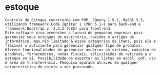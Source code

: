 estoque
=======

	Controle de Estoque construído com PHP, JQuery 1.9.1, MySQL 5.3, utilizando framework Code Igniter 2 (PHP 5.1+) para back-end e framework Boostrap v. 2.3.2 (CSS) para front-end. 
	Este software visa preencher a lacuna de pequenas empresas para gerenciar seus estoques de escritório, cozinha e artigos de informática, mas não limitado à essas categorias de itens, pois ele é flexível o suficiente para gerenciar qualquer tipo de produtos.
	Oferece funcionalidades de gerenciar usuários do sistema, cadastro de produtos, fornecedores, notas fiscais, solicitações de retirada e o estoque em si. Possibilidade de exportar as listas em excel, pdf, csv e área de transferência. Pesquisa apurada através de qualquer característica do objeto a ser procurado.
